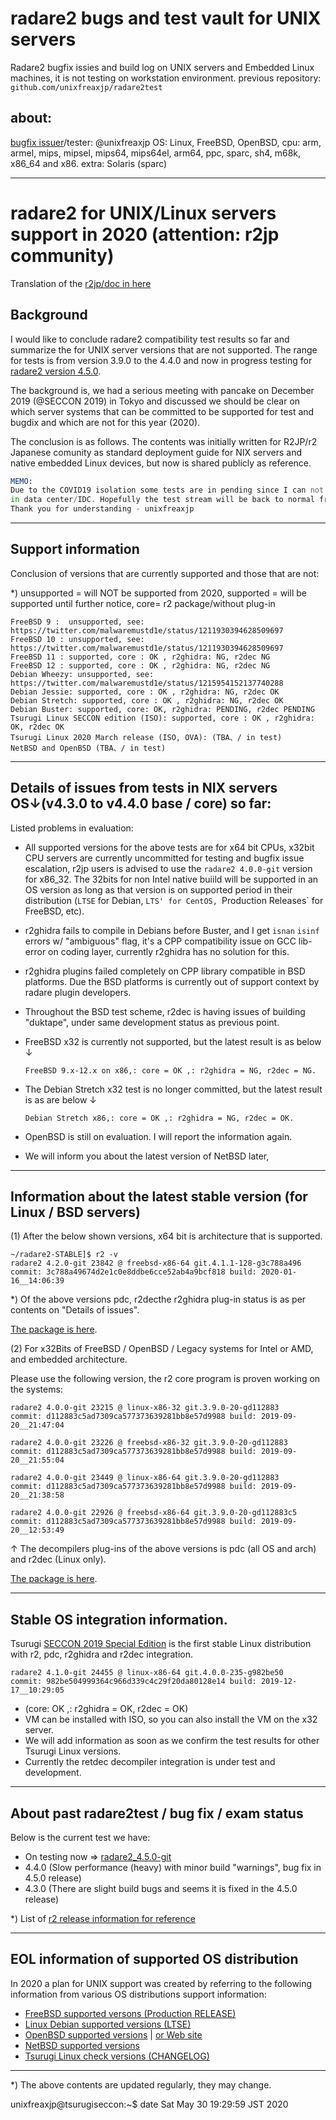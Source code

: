 # radare2 bugs and test vault for UNIX servers

Radare2 bugfix issies and build log on UNIX servers and Embedded Linux machines, it is not testing on workstation environment. previous repository: `github.com/unixfreaxjp/radare2test`

## about:

[bugfix issuer](https://github.com/radareorg/radare2/issues?q=is%3Aissue+author%3Aunixfreaxjp+)/tester: @unixfreaxjp
OS: Linux, FreeBSD, OpenBSD, cpu: arm, armel, mips, mipsel, mips64, mips64el, arm64, ppc, sparc, sh4, m68k, x86_64 and x86.
extra: Solaris (sparc)

---

# radare2 for UNIX/Linux servers support in 2020 (attention: r2jp community)

Translation of the [r2jp/doc in here](https://github.com/radareorg/r2jp/blob/master/UNIXServerCompatibilityReportJP.md)

## Background

I would like to conclude radare2 compatibility test results so far and summarize the for UNIX server versions that are not supported. The range for tests is from version 3.9.0 to the 4.4.0 and now in progress testing for [radare2 version 4.5.0](https://github.com/radareorg/radare2/releases/tag/continuous).

The background is, we had a serious meeting with pancake on December 2019 (@SECCON 2019) in Tokyo and discussed we should be clear on which server systems that can be committed to be supported for test and bugdix and which are not for this year (2020).

The conclusion is as follows. The contents was initially written for R2JP/r2 Japanese comunity as standard deployment guide for NIX servers and native embedded Linux devices, but now is shared publicly as reference.
```asm
MEMO:
Due to the COVID19 isolation some tests are in pending since I can not upgrade native servers 
in data center/IDC. Hopefully the test stream will be back to normal from June, 2020.
Thank you for understanding - unixfreaxjp
```
---

## Support information

Conclusion of versions that are currently supported and those that are not:

*) unsupported = will NOT be supported from 2020, supported = will be supported until further notice, core= r2 package/without plug-in

```
FreeBSD 9 :  unsupported, see: https://twitter.com/malwaremustd1e/status/1211930394628509697
FreeBSD 10 : unsupported, see: https://twitter.com/malwaremustd1e/status/1211930394628509697
FreeBSD 11 : supported, core : OK , r2ghidra: NG, r2dec NG 
FreeBSD 12 : supported, core : OK , r2ghidra: NG, r2dec NG 
Debian Wheezy: unsupported, see: https://twitter.com/malwaremustd1e/status/1215954152137740288
Debian Jessie: supported, core : OK , r2ghidra: NG, r2dec OK 
Debian Stretch: supported, core : OK , r2ghidra: NG, r2dec OK 
Debian Buster: supported, core: OK, r2ghidra: PENDING, r2dec PENDING 
Tsurugi Linux SECCON edition (ISO): supported, core : OK , r2ghidra: OK, r2dec OK
Tsurugi Linux 2020 March release (ISO, OVA): (TBA、/ in test)
NetBSD and OpenBSD (TBA、/ in test)
```
---

## Details of issues from tests in NIX servers OS↓(v4.3.0 to v4.4.0 base / core) so far:

Listed problems  in evaluation:
- All supported versions for the above tests are for x64 bit CPUs,  x32bit CPU servers are currently uncommitted for testing and bugfix issue escalation, r2jp users is advised to use the `radare2 4.0.0-git` version for x86_32. The 32bits for non Intel native buiild will be supported in an OS version as long as that version is on supported period in their distribution (`LTSE` for Debian, `LTS' for CentOS, `Production Releases` for FreeBSD, etc).
- r2ghidra fails to compile in Debians before Buster, and I get `isnan` `isinf` errors w/ "ambiguous" flag, it's a CPP compatibility issue on GCC lib-error on coding layer, currently r2ghidra has no solution for this.
- r2ghidra plugins failed completely on CPP library compatible in BSD platforms. Due the BSD platforms is currently out of support context by radare plugin developers.
- Throughout the BSD test scheme, r2dec is having issues of building "duktape", under same development status as previous point.
- FreeBSD x32 is currently not supported, but the latest result is as below ↓

      FreeBSD 9.x-12.x on x86,: core = OK ,: r2ghidra = NG, r2dec = NG.
- The Debian Stretch x32 test is no longer committed, but the latest result is as are below ↓

      Debian Stretch x86,: core = OK ,: r2ghidra = NG, r2dec = OK.
- OpenBSD is still on evaluation. I will report the information again.
- We will inform you about the latest version of NetBSD later, 

---

## Information about the latest stable version (for Linux / BSD servers)

(1) After the below shown versions, x64 bit is architecture that is supported.
```
~/radare2-STABLE]$ r2 -v
radare2 4.2.0-git 23842 @ freebsd-x86-64 git.4.1.1-128-g3c788a496
commit: 3c788a49674d2e1c0e8ddbe6cce52ab4a9bcf818 build: 2020-01-16__14:06:39
```
*) Of the above versions pdc, r2decthe r2ghidra plug-in status is as per contents on "Details of issues".

[The package is here](https://github.com/radareorg/radare2/releases/tag/4.2.0).

(2) For x32Bits of FreeBSD / OpenBSD / Legacy systems for Intel or AMD, and embedded architecture.

Please use the following version, the r2 core program is proven working on the systems:
```
radare2 4.0.0-git 23215 @ linux-x86-32 git.3.9.0-20-gd112883
commit: d112883c5ad7309ca577373639281bb8e57d9988 build: 2019-09-20__21:47:04

radare2 4.0.0-git 23226 @ freebsd-x86-32 git.3.9.0-20-gd112883
commit: d112883c5ad7309ca577373639281bb8e57d9988 build: 2019-09-20__21:55:04

radare2 4.0.0-git 23449 @ linux-x86-64 git.3.9.0-20-gd112883
commit: d112883c5ad7309ca577373639281bb8e57d9988 build: 2019-09-20__21:38:58

radare2 4.0.0-git 22926 @ freebsd-x86-64 git.3.9.0-20-gd112883c5
commit: d112883c5ad7309ca577373639281bb8e57d9988 build: 2019-09-20__12:53:49
```
↑ The decompilers plug-ins of the above versions is pdc (all OS and arch) and r2dec (Linux only).

[The package is here](https://github.com/radareorg/radare2/releases/tag/4.0.0).

---

## Stable OS integration information.

Tsurugi [SECCON 2019 Special Edition](https://blog.0day.jp/p/20191218.html) is the first stable Linux distribution with r2, pdc, r2ghidra and r2dec integration.

```
radare2 4.1.0-git 24455 @ linux-x86-64 git.4.0.0-235-g982be50
commit: 982be504999364c966d339c4c29f20da80128e14 build: 2019-12-17__10:29:05
```

- (core: OK ,: r2ghidra = OK, r2dec = OK)
- VM can be installed with ISO, so you can also install the VM on the x32 server.
- We will add information as soon as we confirm the test results for other Tsurugi Linux versions.
- Currently the retdec decompiler integration is under test and development.

---

## About past radare2test / bug fix / exam status

Below is the current test we have:

- On testing now ⇒ [radare2_4.5.0-git](https://github.com/radareorg/radare2/releases/tag/continuous)
- 4.4.0 (Slow performance (heavy) with minor build "warnings", bug fix in 4.5.0 release)
- 4.3.0 (There are slight build bugs and seems it is fixed in the 4.5.0 release)

*) List of [r2 release information for reference](https://github.com/radareorg/radare2/releases)

---

## EOL information of supported OS distribution

In 2020 a plan for UNIX support was created by referring to the following information from various OS distributions support information:
- [FreeBSD supported versons (Production RELEASE)](https://www.freebsd.org/security/security.html#sup)
- [Linux Debian supported versions (LTSE)](https://wiki.debian.org/LTS/Extended)
- [OpenBSD supported versions](https://marc.info/?l=openbsd-announce) | [or Web site](https://www.openbsd.org/plus.html)
- [NetBSD supported versions](https://www.netbsd.org/releases/release-map.html#release)
- [Tsurugi Linux check versions (CHANGELOG)](https://tsurugi-linux.org/documentation_tsurugi_linux_changelog.php#)

---
*) The above contents are updated regularly, they may change.

unixfreaxjp@tsurugiseccon:~$ date Sat May 30 19:29:59 JST 2020
